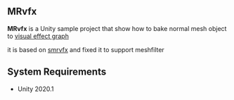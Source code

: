 MRvfx
------


**MRvfx** is a Unity sample project that show how to bake normal mesh object to [visual effect graph]

it is based on [smrvfx] and fixed it to support meshfilter 

[smrvfx]: https://github.com/keijiro/smrvfx
[visual effect graph]: https://unity.com/visual-effect-graph

System Requirements
-------------------

- Unity 2020.1
